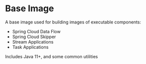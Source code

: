 # Base Image

A base image used for building images of executable components:  
  * Spring Cloud Data Flow
  * Spring Cloud Skipper
  * Stream Applications
  * Task Applications

Includes Java 11+, and some common utilities

